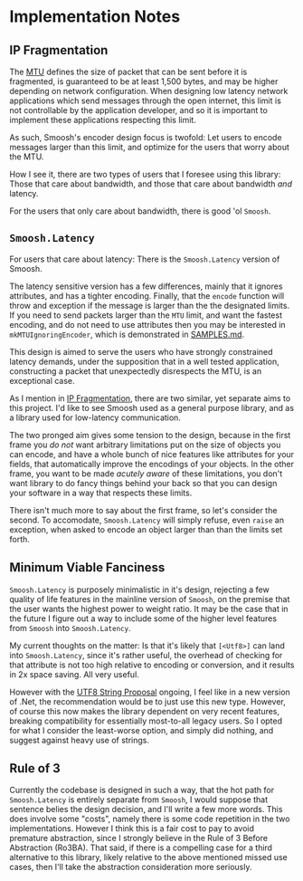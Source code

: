 # Implementation Notes

## IP Fragmentation

The [MTU](https://en.wikipedia.org/wiki/Maximum_transmission_unit) defines the size of packet that can be sent before it is fragmented,
is guaranteed to be at least 1,500 bytes, and may be higher depending on network configuration.
When designing low latency network applications which send messages through the open internet, this limit is not controllable by
the application developer, and so it is important to implement these applications respecting this limit.

As such, Smoosh's encoder design focus is twofold:
Let users to encode messages larger than this limit, and optimize for the users that worry about the MTU.

How I see it, there are two types of users that I foresee using this library: Those that care about bandwidth, and those that care about
bandwidth *and* latency.

For the users that only care about bandwidth, there is good 'ol `Smoosh`.

## `Smoosh.Latency`

For users that care about latency: There is the `Smoosh.Latency` version of Smoosh.

The latency sensitive version has a few differences, mainly that it ignores attributes, and has a tighter encoding.
Finally, that the `encode` function will throw and exception if the message is larger than the the designated limits.
If you need to send packets larger than the `MTU` limit, and want the fastest encoding, and do not need to use attributes
then you may be interested in `mkMTUIgnoringEncoder`, which is demonstrated in [SAMPLES.md](./SAMPLES.md).

This design is aimed to serve the users who have strongly constrained latency demands, under the supposition that in a
well tested application, constructing a packet that unexpectedly disrespects the MTU, is an exceptional case.

As I mention in [IP Fragmentation](#ip-fragmentation), there are two similar, yet separate aims to this project.
I'd like to see Smoosh used as a general purpose library, and as a library used for low-latency communication.

The two pronged aim gives some tension to the design, because in the first frame you *do not* want arbitrary limitations put on the size of
objects you can encode, and have a whole bunch of nice features like attributes for your fields, that automatically improve
the encodings of your objects.
In the other frame, you want to be made *acutely aware* of these limitations, you don't want library to do fancy things behind
your back so that you can design your software in a way that respects these limits.

There isn't much more to say about the first frame, so let's consider the second. To accomodate, `Smoosh.Latency` will simply refuse, even 
`raise` an exception, when asked to encode an object larger than than the limits set forth.

## Minimum Viable Fanciness

`Smoosh.Latency` is purposely minimalistic in it's design, rejecting a few quality of life features in the mainline
version of `Smoosh`, on the premise that the user wants the highest power to weight ratio. It may be the case that in the future
I figure out a way to include some of the higher level features from `Smoosh` into `Smoosh.Latency`.

My current thoughts on the matter: Is that it's likely that `[<Utf8>]` can land into `Smoosh.Latency`, since it's rather
useful, the overhead of checking for that attribute is not too high relative to encoding or conversion, and it results
in 2x space saving. All very useful.

However with the [UTF8 String Proposal](https://github.com/dotnet/runtime/issues/933) ongoing, I feel like in a new
version of .Net, the recommendation would be to just use this new type. However, of course this now makes the library
dependent on very recent features, breaking compatibility for essentially most-to-all legacy users. 
So I opted for what I consider the least-worse option, and simply did nothing, and suggest against heavy use of strings.

## Rule of 3

Currently the codebase is designed in such a way, that the hot path for `Smoosh.Latency` is entirely separate from `Smoosh`, I would
suppose that sentence belies the design decision, and I'll write a few more words. This does involve some "costs", namely there is some
code repetition in the two implementations. However I think this is a fair cost to pay to avoid premature abstraction, since I strongly
believe in the Rule of 3 Before Abstraction (Ro3BA). That said, if there is a compelling case for a third alternative to this library,
likely relative to the above mentioned missed use cases, then I'll take the abstraction consideration more seriously.